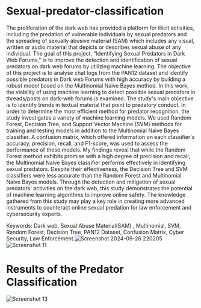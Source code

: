 # Sexual-predator-classification
The proliferation of the dark web has provided a platform for illicit activities, including the predation of vulnerable individuals by sexual predators and the spreading of sexually abusive material (SAM) which includes any visual, written or audio material that depicts or describes sexual abuse of any individual. The goal of this project, "Identifying Sexual Predators in Dark Web Forums," is to improve the detection and identification of sexual predators on dark web forums by utilizing machine learning. The objective of this project is to analyse chat logs from the PAN12 dataset and identify possible predators in Dark web Forums with high accuracy by building a robust model based on the Multinomial Naive Bayes method.
In this work, the viability of using machine learning to detect possible sexual predators in threads/posts on dark-web forums is examined. The study's main objective is to identify trends in textual material that point to predatory conduct.
In order to determine the most efficient method for predator recognition, the study investigates a variety of machine learning models. We used Random Forest, Decision Tree, and Support Vector Machine (SVM) methods for training and testing models in addition to the Multinomial Naive Bayes classifier. A confusion matrix, which offered information on each classifier's accuracy, precision, recall, and F1-score, was used to assess the performance of these models.
My findings reveal that while the Random Forest method exhibits promise with a high degree of precision and recall, the Multinomial Naive Bayes classifier performs effectively in identifying sexual predators. Despite their effectiveness, the Decision Tree and SVM classifiers were less accurate than the Random Forest and Multinomial Naive Bayes models.
Through the detection and mitigation of sexual predators' activities on the dark web, this study demonstrates the potential of machine learning algorithms to improve online safety. The knowledge gathered from this study may play a key role in creating more advanced instruments to counteract online sexual predation for law enforcement and cybersecurity experts.


Keywords: Dark web, Sexual Abuse Material(SAM) , Multinomial, SVM, Random Forest, Decision Tree, PAN12 Dataset, Confusion Matrix, Cyber Security, Law Enforcement.![Screenshot 2024-09-26 220205](https://github.com/user-attachments/assets/6f41aaf8-b3e5-4b80-b07c-407c1b0003bc)![Screenshot 11](https://github.com/user-attachments/assets/d4c64d05-1f8c-4959-b32e-55d72d26b625)
# Results of the Predator Classification
![Screenshot 13](https://github.com/user-attachments/assets/9dcd3231-cd21-4263-913a-e9a41afc4dca)






